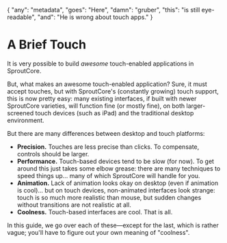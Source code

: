 {
  "any":    "metadata",
  "goes":   "Here",
  "damn":   "gruber",
  "this":   "is still eye-readable",
  "and":    "He is wrong about touch apps."
}

A Brief Touch
=============

It is very possible to build _awesome_ touch-enabled applications in SproutCore.

But, what makes an awesome touch-enabled application? Sure, it must accept touches,
but with SproutCore's (constantly growing) touch support, this is now pretty easy:
many existing interfaces, if built with newer SproutCore varieties, will function fine (or mostly fine),
on both larger-screened touch devices (such as iPad) and the traditional desktop environment.

But there are many differences between desktop and touch platforms:

- **Precision.** Touches are less precise than clicks. To compensate, controls should be larger.
- **Performance.** Touch-based devices tend to be slow (for now). To get around this just takes 
  some elbow grease: there are many techniques to speed things up... many of which SproutCore will
  handle for you.
- **Animation.** Lack of animation looks okay on desktop (even if animation is cool)... but on
  touch devices, non-animated interfaces look strange: touch is so much more realistic than mouse,
  but sudden changes without transitions are not realistic at all.
- **Coolness.** Touch-based interfaces are cool. That is all.

In this guide, we go over each of these—except for the last, which is rather vague; you'll have to figure out
your own meaning of "coolness".
